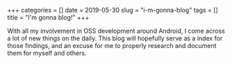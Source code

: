 +++
categories = []
date = 2019-05-30
slug = "i-m-gonna-blog"
tags = []
title = "I'm gonna blog!"
+++

With all my involvement in OSS development around Android, I come across a lot of new things on the daily. This blog will hopefully serve as a index for those findings, and an excuse for me to properly research and document them for myself and others.
